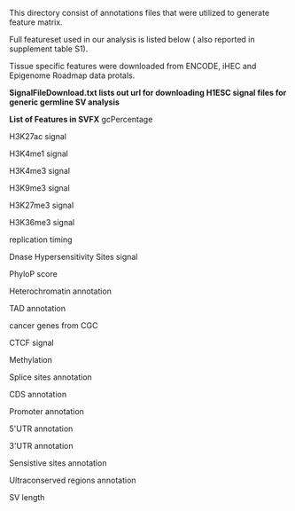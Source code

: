 This directory consist of annotations files that were utilized to generate feature matrix.

Full featureset used in our analysis is listed below ( also reported in supplement table S1).

Tissue specific features were downloaded from ENCODE, iHEC and Epigenome Roadmap data protals.

**SignalFileDownload.txt lists out url for downloading H1ESC signal files for generic germline SV analysis**


**List of Features in SVFX**
gcPercentage

H3K27ac signal

H3K4me1 signal

H3K4me3 signal

H3K9me3 signal

H3K27me3 signal

H3K36me3 signal

replication timing

Dnase Hypersensitivity Sites signal

PhyloP score

Heterochromatin annotation

TAD annotation

cancer genes from CGC

CTCF signal

Methylation

Splice sites annotation

CDS annotation

Promoter annotation

5'UTR annotation

3'UTR annotation

Sensistive sites annotation

Ultraconserved regions annotation

SV length
